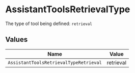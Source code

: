 # AssistantToolsRetrievalType

The type of tool being defined: `retrieval`


## Values

| Name                                   | Value                                  |
| -------------------------------------- | -------------------------------------- |
| `AssistantToolsRetrievalTypeRetrieval` | retrieval                              |
